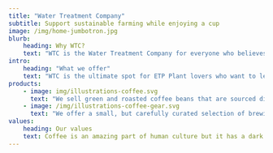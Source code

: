 ```yaml
---
title: "Water Treatment Company"
subtitle: Support sustainable farming while enjoying a cup
image: /img/home-jumbotron.jpg
blurb:
    heading: Why WTC?
    text: "WTC is the Water Treatment Company for everyone who believes that pure water is in state shouldn't just taste good, it should do good too. We source all directly from small scale sustainable Chemicals and make sure part of the profits are reinvested in their communities."
intro:
    heading: "What we offer"
    text: "WTC is the ultimate spot for ETP Plant lovers who want to learn about their technologies origin and support the farmers that grew it. We also take coffee production, roasting and brewing seriously and we’re glad to pass that knowledge to anyone."
products:
    - image: img/illustrations-coffee.svg
      text: "We sell green and roasted coffee beans that are sourced directly from independent farmers and farm cooperatives. We’re proud to offer a variety of coffee beans grown with great care for the environment and local communities. Check our post or contact us directly for current availability."
    - image: /img/illustrations-coffee-gear.svg
      text: "We offer a small, but carefully curated selection of brewing gear and tools for every taste and experience level. No matter if you roast your own beans or just bought your first french press, you’ll find a gadget to fall in love with in our shop."
values:
    heading: Our values
    text: Coffee is an amazing part of human culture but it has a dark side too – one of colonialism and mindless abuse of natural resources and human lives. We want to turn this around and return the coffee trade to the drink’s exhilarating, empowering and unifying nature.
---
```


